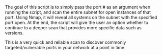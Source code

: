 The goal of this script is to simply pass the port # as an argument when running the script, and scan the entire subnet for open instances of that port.
Using Nmap, it will reveal all systems on the subnet with the specified port open. At the end, the script will give the user an option whether to continue to
a deeper scan that provides more specific data such as versions. 


This is a very quick and reliable scan to discover commonly targeted/vulnerable ports in your network at a point in time. 
